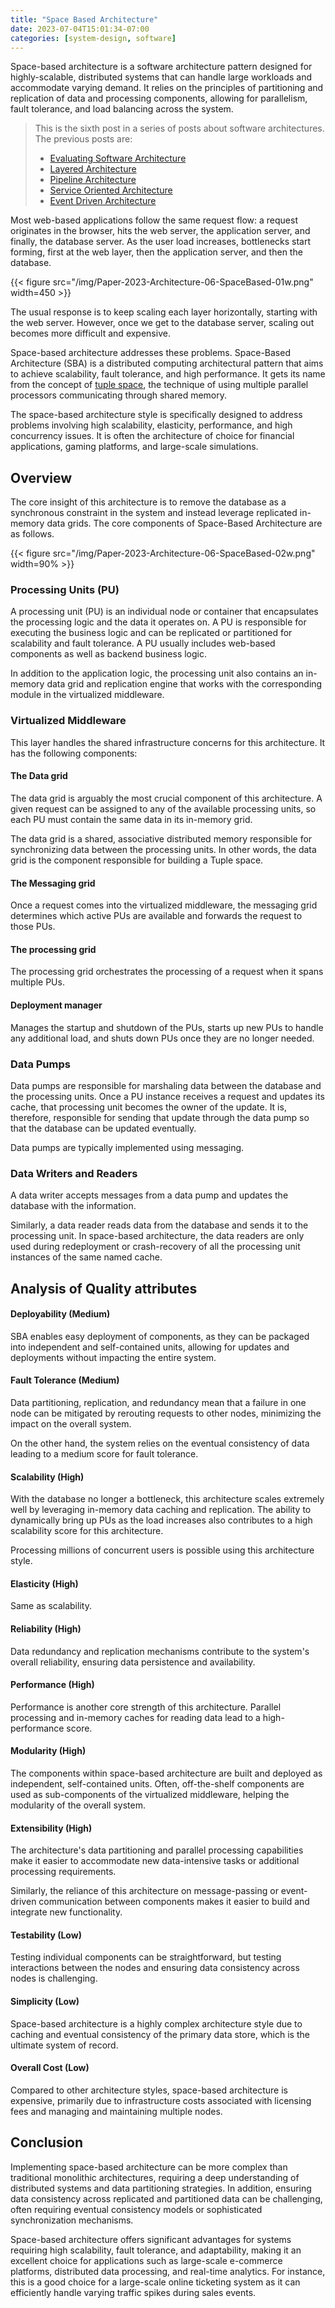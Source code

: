 ```yaml
---
title: "Space Based Architecture"
date: 2023-07-04T15:01:34-07:00
categories: [system-design, software]
---
```


Space-based architecture is a software architecture pattern designed for highly-scalable, distributed systems that can handle large workloads and accommodate varying demand. It relies on the principles of partitioning and replication of data and processing components, allowing for parallelism, fault tolerance, and load balancing across the system.


<!--more-->

> This is the sixth post in a series of posts about software architectures. The previous posts are:
>
> - [Evaluating Software Architecture](https://umairsaeed.com/evaluating-software-architecture/)
> - [Layered Architecture](https://umairsaeed.com/layered-architecture/)
> - [Pipeline Architecture](https://umairsaeed.com/pipeline-architecture/)
> - [Service Oriented Architecture](https://umairsaeed.com/service-oriented-architecture/)
> - [Event Driven Architecture](https://umairsaeed.com/event-driven-architecture/)
>


Most web-based applications follow the same request flow: a request originates in the browser, hits the web server, the application server, and finally, the database server. As the user load increases, bottlenecks start forming, first at the web layer, then the application server, and then the database.

{{< figure src="/img/Paper-2023-Architecture-06-SpaceBased-01w.png" width=450 >}}


The usual response is to keep scaling each layer horizontally, starting with the web server. However, once we get to the database server, scaling out becomes more difficult and expensive.

Space-based architecture addresses these problems. Space-Based Architecture (SBA) is a distributed computing architectural pattern that aims to achieve scalability, fault tolerance, and high performance. It gets its name from the concept of [tuple space](https://en.wikipedia.org/wiki/Tuple_space), the technique of using multiple parallel processors communicating through shared memory.

The space-based architecture style is specifically designed to address problems involving high scalability, elasticity, performance, and high concurrency issues. It is often the architecture of choice for financial applications, gaming platforms, and large-scale simulations.

## Overview
The core insight of this architecture is to remove the database as a synchronous constraint in the system and instead leverage replicated in-memory data grids. The core components of Space-Based Architecture are as follows.

{{< figure src="/img/Paper-2023-Architecture-06-SpaceBased-02w.png" width=90% >}}


### Processing Units (PU)
A processing unit (PU) is an individual node or container that encapsulates the processing logic and the data it operates on. A PU is responsible for executing the business logic and can be replicated or partitioned for scalability and fault tolerance. A PU usually includes web-based components as well as backend business logic.

In addition to the application logic, the processing unit also contains an in-memory data grid and replication engine that works with the corresponding module in the virtualized middleware.

### Virtualized Middleware
This layer handles the shared infrastructure concerns for this architecture. It has the following components:

#### The Data grid
The data grid is arguably the most crucial component of this architecture. A given request can be assigned to any of the available processing units, so each PU must contain the same data in its in-memory grid.

The data grid is a shared, associative distributed memory responsible for synchronizing data between the processing units. In other words, the data grid is the component responsible for building a Tuple space.

#### The Messaging grid
Once a request comes into the virtualized middleware, the messaging grid determines which active PUs are available and forwards the request to those PUs.

#### The processing grid
The processing grid orchestrates the processing of a request when it spans multiple PUs.

#### Deployment manager
Manages the startup and shutdown of the PUs, starts up new PUs to handle any additional load, and shuts down PUs once they are no longer needed.

### Data Pumps
Data pumps are responsible for marshaling data between the database and the processing units. Once a PU instance receives a request and updates its cache, that processing unit becomes the owner of the update. It is, therefore, responsible for sending that update through the data pump so that the database can be updated eventually.

Data pumps are typically implemented using messaging.


### Data Writers and Readers
A data writer accepts messages from a data pump and updates the database with the information.

Similarly, a data reader reads data from the database and sends it to the processing unit. In space-based architecture, the data readers are only used during redeployment or crash-recovery of all the processing unit instances of the same named cache.



## Analysis of Quality attributes

#### Deployability (Medium)
SBA enables easy deployment of components, as they can be packaged into independent and self-contained units, allowing for updates and deployments without impacting the entire system.

#### Fault Tolerance (Medium)
Data partitioning, replication, and redundancy mean that a failure in one node can be mitigated by rerouting requests to other nodes, minimizing the impact on the overall system.

On the other hand, the system relies on the eventual consistency of data leading to a medium score for fault tolerance.

#### Scalability (High)
With the database no longer a bottleneck, this architecture scales extremely well by leveraging in-memory data caching and replication. The ability to dynamically bring up PUs as the load increases also contributes to a high scalability score for this architecture.

Processing millions of concurrent users is possible using this architecture style.

#### Elasticity (High)
Same as scalability.

#### Reliability (High)
Data redundancy and replication mechanisms contribute to the system's overall reliability, ensuring data persistence and availability.

#### Performance (High)
Performance is another core strength of this architecture. Parallel processing and in-memory caches for reading data lead to a high-performance score.

#### Modularity (High)
The components within space-based architecture are built and deployed as independent, self-contained units. Often, off-the-shelf components are used as sub-components of the virtualized middleware, helping the modularity of the overall system.

#### Extensibility (High)
The architecture's data partitioning and parallel processing capabilities make it easier to accommodate new data-intensive tasks or additional processing requirements.

Similarly, the reliance of this architecture on message-passing or event-driven communication between components makes it easier to build and integrate new functionality.

#### Testability (Low)
Testing individual components can be straightforward, but testing interactions between the nodes and ensuring data consistency across nodes is challenging.

#### Simplicity (Low)
Space-based architecture is a highly complex architecture style due to caching and eventual consistency of the primary data store, which is the ultimate system of record.

#### Overall Cost (Low)
Compared to other architecture styles, space-based architecture is expensive, primarily due to infrastructure costs associated with licensing fees and managing and maintaining multiple nodes.

## Conclusion

Implementing space-based architecture can be more complex than traditional monolithic architectures, requiring a deep understanding of distributed systems and data partitioning strategies. In addition, ensuring data consistency across replicated and partitioned data can be challenging, often requiring eventual consistency models or sophisticated synchronization mechanisms.

Space-based architecture offers significant advantages for systems requiring high scalability, fault tolerance, and adaptability, making it an excellent choice for applications such as large-scale e-commerce platforms, distributed data processing, and real-time analytics. For instance, this is a good choice for a large-scale online ticketing system as it can efficiently handle varying traffic spikes during sales events.

